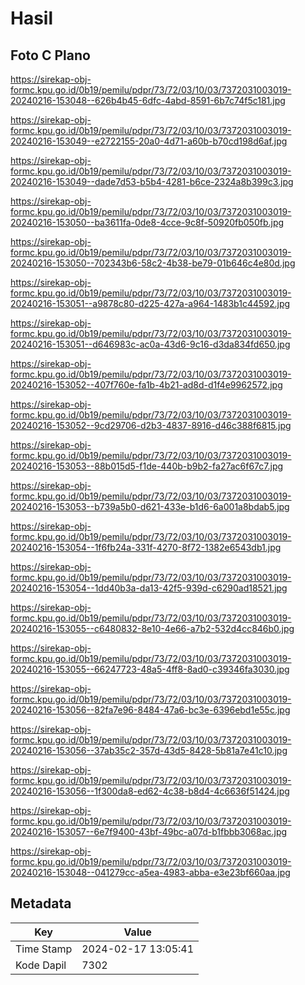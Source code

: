 # Hasil

## Foto C Plano

https://sirekap-obj-formc.kpu.go.id/0b19/pemilu/pdpr/73/72/03/10/03/7372031003019-20240216-153048--626b4b45-6dfc-4abd-8591-6b7c74f5c181.jpg

https://sirekap-obj-formc.kpu.go.id/0b19/pemilu/pdpr/73/72/03/10/03/7372031003019-20240216-153049--e2722155-20a0-4d71-a60b-b70cd198d6af.jpg

https://sirekap-obj-formc.kpu.go.id/0b19/pemilu/pdpr/73/72/03/10/03/7372031003019-20240216-153049--dade7d53-b5b4-4281-b6ce-2324a8b399c3.jpg

https://sirekap-obj-formc.kpu.go.id/0b19/pemilu/pdpr/73/72/03/10/03/7372031003019-20240216-153050--ba3611fa-0de8-4cce-9c8f-50920fb050fb.jpg

https://sirekap-obj-formc.kpu.go.id/0b19/pemilu/pdpr/73/72/03/10/03/7372031003019-20240216-153050--702343b6-58c2-4b38-be79-01b646c4e80d.jpg

https://sirekap-obj-formc.kpu.go.id/0b19/pemilu/pdpr/73/72/03/10/03/7372031003019-20240216-153051--a9878c80-d225-427a-a964-1483b1c44592.jpg

https://sirekap-obj-formc.kpu.go.id/0b19/pemilu/pdpr/73/72/03/10/03/7372031003019-20240216-153051--d646983c-ac0a-43d6-9c16-d3da834fd650.jpg

https://sirekap-obj-formc.kpu.go.id/0b19/pemilu/pdpr/73/72/03/10/03/7372031003019-20240216-153052--407f760e-fa1b-4b21-ad8d-d1f4e9962572.jpg

https://sirekap-obj-formc.kpu.go.id/0b19/pemilu/pdpr/73/72/03/10/03/7372031003019-20240216-153052--9cd29706-d2b3-4837-8916-d46c388f6815.jpg

https://sirekap-obj-formc.kpu.go.id/0b19/pemilu/pdpr/73/72/03/10/03/7372031003019-20240216-153053--88b015d5-f1de-440b-b9b2-fa27ac6f67c7.jpg

https://sirekap-obj-formc.kpu.go.id/0b19/pemilu/pdpr/73/72/03/10/03/7372031003019-20240216-153053--b739a5b0-d621-433e-b1d6-6a001a8bdab5.jpg

https://sirekap-obj-formc.kpu.go.id/0b19/pemilu/pdpr/73/72/03/10/03/7372031003019-20240216-153054--1f6fb24a-331f-4270-8f72-1382e6543db1.jpg

https://sirekap-obj-formc.kpu.go.id/0b19/pemilu/pdpr/73/72/03/10/03/7372031003019-20240216-153054--1dd40b3a-da13-42f5-939d-c6290ad18521.jpg

https://sirekap-obj-formc.kpu.go.id/0b19/pemilu/pdpr/73/72/03/10/03/7372031003019-20240216-153055--c6480832-8e10-4e66-a7b2-532d4cc846b0.jpg

https://sirekap-obj-formc.kpu.go.id/0b19/pemilu/pdpr/73/72/03/10/03/7372031003019-20240216-153055--66247723-48a5-4ff8-8ad0-c39346fa3030.jpg

https://sirekap-obj-formc.kpu.go.id/0b19/pemilu/pdpr/73/72/03/10/03/7372031003019-20240216-153056--82fa7e96-8484-47a6-bc3e-6396ebd1e55c.jpg

https://sirekap-obj-formc.kpu.go.id/0b19/pemilu/pdpr/73/72/03/10/03/7372031003019-20240216-153056--37ab35c2-357d-43d5-8428-5b81a7e41c10.jpg

https://sirekap-obj-formc.kpu.go.id/0b19/pemilu/pdpr/73/72/03/10/03/7372031003019-20240216-153056--1f300da8-ed62-4c38-b8d4-4c6636f51424.jpg

https://sirekap-obj-formc.kpu.go.id/0b19/pemilu/pdpr/73/72/03/10/03/7372031003019-20240216-153057--6e7f9400-43bf-49bc-a07d-b1fbbb3068ac.jpg

https://sirekap-obj-formc.kpu.go.id/0b19/pemilu/pdpr/73/72/03/10/03/7372031003019-20240216-153048--041279cc-a5ea-4983-abba-e3e23bf660aa.jpg


## Metadata

| Key        | Value               |
| ---------- | ------------------- |
| Time Stamp | 2024-02-17 13:05:41 |
| Kode Dapil | 7302                |



